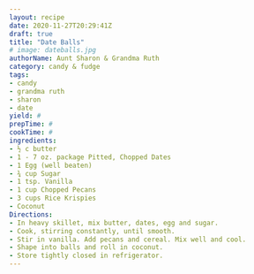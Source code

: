 ```yaml
--- 
layout: recipe 
date: 2020-11-27T20:29:41Z 
draft: true 
title: "Date Balls" 
# image: dateballs.jpg 
authorName: Aunt Sharon & Grandma Ruth 
category: candy & fudge 
tags: 
- candy 
- grandma ruth 
- sharon 
- date 
yield: # 
prepTime: # 
cookTime: # 
ingredients: 
- ½ c butter 
- 1 - 7 oz. package Pitted, Chopped Dates 
- 1 Egg (well beaten) 
- ¾ cup Sugar 
- 1 tsp. Vanilla 
- 1 cup Chopped Pecans 
- 3 cups Rice Krispies 
- Coconut 
Directions: 
- In heavy skillet, mix butter, dates, egg and sugar. 
- Cook, stirring constantly, until smooth. 
- Stir in vanilla. Add pecans and cereal. Mix well and cool. 
- Shape into balls and roll in coconut. 
- Store tightly closed in refrigerator. 
---
```

